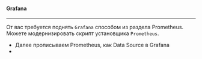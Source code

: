 #### Grafana
---
От вас требуется поднять `Grafana` способом из раздела Prometheus.
Можете модернизировать скрипт установщика `Prometheus`.
 - Далее прописываем Prometheus, как Data Source в Grafana
 - 
